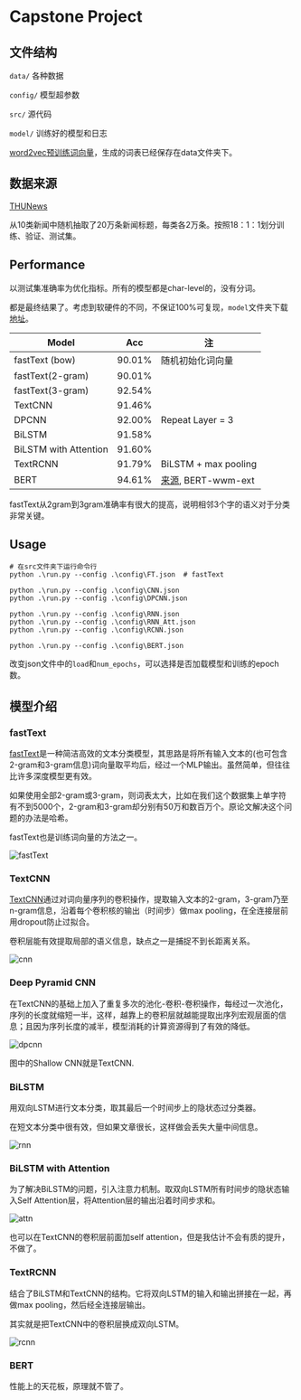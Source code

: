 # Capstone Project

## 文件结构

`data/` 各种数据

`config/` 模型超参数

`src/` 源代码

`model/` 训练好的模型和日志

[word2vec预训练词向量](https://pan.baidu.com/s/1pUqyn7mnPcUmzxT64gGpSw)，生成的词表已经保存在data文件夹下。

## 数据来源
[THUNews](http://thuctc.thunlp.org/#%E4%B8%AD%E6%96%87%E6%96%87%E6%9C%AC%E5%88%86%E7%B1%BB%E6%95%B0%E6%8D%AE%E9%9B%86THUCNews)

从10类新闻中随机抽取了20万条新闻标题，每类各2万条。按照18：1：1划分训练、验证、测试集。


## Performance

以测试集准确率为优化指标。所有的模型都是char-level的，没有分词。

都是最终结果了。考虑到软硬件的不同，不保证100%可复现，`model`文件夹下载[地址](https://cloud.tsinghua.edu.cn/d/115cba163e02481e9924/)。

| Model    | Acc    | 注                                                  |
| -------- | ------ | ----------------------------------------------------- |
| fastText (bow) | 90.01% | 随机初始化词向量 |
| fastText(2-gram) | 90.01% |  |
| fastText(3-gram) | 92.54% |  |
| TextCNN | 91.46% |  |
| DPCNN    | 92.00% | Repeat Layer = 3 |
| BiLSTM | 91.58% |                                                       |
| BiLSTM with Attention | 91.60% ||
| TextRCNN | 91.79% | BiLSTM + max pooling                                  |
| BERT | 94.61% | [来源](https://github.com/ymcui/Chinese-BERT-wwm), BERT-wwm-ext |

fastText从2gram到3gram准确率有很大的提高，说明相邻3个字的语义对于分类非常关键。

## Usage

```shell
# 在src文件夹下运行命令行
python .\run.py --config .\config\FT.json  # fastText

python .\run.py --config .\config\CNN.json
python .\run.py --config .\config\DPCNN.json  

python .\run.py --config .\config\RNN.json
python .\run.py --config .\config\RNN_Att.json
python .\run.py --config .\config\RCNN.json

python .\run.py --config .\config\BERT.json
```

改变json文件中的`load`和`num_epochs`，可以选择是否加载模型和训练的epoch数。

## 模型介绍

### fastText

[fastText](https://arxiv.org/pdf/1607.01759.pdf)是一种简洁高效的文本分类模型，其思路是将所有输入文本的(也可包含2-gram和3-gram信息)词向量取平均后，经过一个MLP输出。虽然简单，但往往比许多深度模型更有效。

如果使用全部2-gram或3-gram，则词表太大，比如在我们这个数据集上单字符有不到5000个，2-gram和3-gram却分别有50万和数百万个。原论文解决这个问题的办法是哈希。

fastText也是训练词向量的方法之一。

![fastText](./doc/fastText.png)

### TextCNN

[TextCNN](https://arxiv.org/abs/1408.5882)通过对词向量序列的卷积操作，提取输入文本的2-gram，3-gram乃至n-gram信息，沿着每个卷积核的输出（时间步）做max pooling，在全连接层前用dropout防止过拟合。

卷积层能有效提取局部的语义信息，缺点之一是捕捉不到长距离关系。

![cnn](./doc/cnn.png)

### Deep Pyramid CNN

在TextCNN的基础上加入了重复多次的池化-卷积-卷积操作，每经过一次池化，序列的长度就缩短一半，这样，越靠上的卷积层就越能提取出序列宏观层面的信息；且因为序列长度的减半，模型消耗的计算资源得到了有效的降低。

![dpcnn](./doc/dpcnn.png)

图中的Shallow CNN就是TextCNN.

### BiLSTM

用双向LSTM进行文本分类，取其最后一个时间步上的隐状态过分类器。

在短文本分类中很有效，但如果文章很长，这样做会丢失大量中间信息。

![rnn](./doc/rnn.png)

### BiLSTM with Attention

为了解决BiLSTM的问题，引入注意力机制。取双向LSTM所有时间步的隐状态输入Self Attention层，将Attention层的输出沿着时间步求和。

![attn](./doc/attn.png)

也可以在TextCNN的卷积层前面加self attention，但是我估计不会有质的提升，不做了。

### TextRCNN

结合了BiLSTM和TextCNN的结构。它将双向LSTM的输入和输出拼接在一起，再做max pooling，然后经全连接层输出。

其实就是把TextCNN中的卷积层换成双向LSTM。

![rcnn](./doc/rcnn.png)

### BERT

性能上的天花板，原理就不管了。

